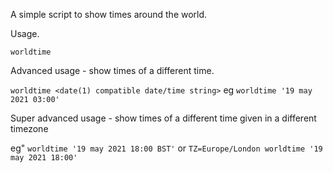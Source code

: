 A simple script to show times around the world. 

Usage. 

`worldtime`

Advanced usage - show times of a different time. 

`worldtime <date(1) compatible date/time string>`
eg
`worldtime '19 may 2021 03:00'`

Super advanced usage - show times of a different time given in a different timezone

eg"
`worldtime '19 may 2021 18:00 BST'`
or
`TZ=Europe/London worldtime '19 may 2021 18:00'`



